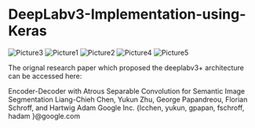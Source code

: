 # DeepLabv3-Implementation-using-Keras
![Picture3](https://user-images.githubusercontent.com/56618776/91580473-1f68b000-e988-11ea-8ffc-bac9b39a6a30.png)
![Picture1](https://user-images.githubusercontent.com/56618776/91580041-76ba5080-e987-11ea-89ef-e4d775533428.png)
![Picture2](https://user-images.githubusercontent.com/56618776/91580328-e3354f80-e987-11ea-8b23-e0d8059aa3ec.png)
![Picture4](https://user-images.githubusercontent.com/56618776/91580568-458e5000-e988-11ea-992a-41397a408078.png)
![Picture5](https://user-images.githubusercontent.com/56618776/91580633-5939b680-e988-11ea-8df0-0b783abd375f.png)

The orignal research paper which proposed the deeplabv3+ architecture can be accessed here:

Encoder-Decoder with Atrous Separable
Convolution for Semantic Image Segmentation
Liang-Chieh Chen, Yukun Zhu, George Papandreou, Florian Schroff, and
Hartwig Adam
Google Inc.
{lcchen, yukun, gpapan, fschroff, hadam
}@google.com
